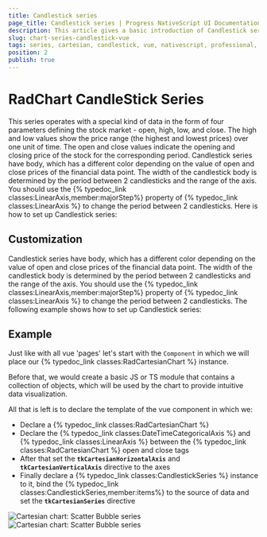 ```yaml
---
title: Candlestick series
page_title: Candlestick series | Progress NativeScript UI Documentation
description: This article gives a basic introduction of Candlestick series and continues with a sample scenario of how Candlestick series are used.
slug: chart-series-candlestick-vue
tags: series, cartesian, candlestick, vue, nativescript, professional, ui
position: 2
publish: true
---
```


# RadChart CandleStick Series
 This series operates with a special kind of data in the form of four parameters defining the stock market - open, high, low, and close. The high and low values show the price range (the highest and lowest prices) over one unit of time. The open and close values indicate the opening and closing price of the stock for the corresponding period. Candlestick series have body, which has a different color depending on the value of open and close prices of the financial data point. The width of the candlestick body is determined by the period between 2 candlesticks and the range of the axis. You should use the {% typedoc_link classes:LinearAxis,member:majorStep%} property of {% typedoc_link classes:LinearAxis %} to change the period between 2 candlesticks. Here is how to set up Candlestick series:

## Customization

Candlestick series have body, which has a different color depending on the value of open and close prices of the financial data point. The width of the candlestick body is determined by the period between 2 candlesticks and the range of the axis. You should use the {% typedoc_link classes:LinearAxis,member:majorStep%} property of {% typedoc_link classes:LinearAxis %} to change the period between 2 candlesticks. The following example shows how to set up Candlestick series:


## Example
Just like with all vue 'pages' let's start with the `Component` in which we will place our {% typedoc_link classes:RadCartesianChart %} instance.

Before that, we would create a basic JS or TS module that contains a collection of objects, which will be used by the chart to provide intuitive data visualization.

<snippet id='chart-get-financial-data'/>

All that is left is to declare the template of the vue component in which we:

- Declare a {% typedoc_link classes:RadCartesianChart %}
- Declare the {% typedoc_link classes:DateTimeCategoricalAxis %} and {% typedoc_link classes:LinearAxis %} between the {% typedoc_link classes:RadCartesianChart %} open and close tags
- After that set the **`tkCartesianHorizontalAxis`** and **`tkCartesianVerticalAxis`** directive to the axes
- Finally declare a {% typedoc_link classes:CandlestickSeries %} instance to it, bind the {% typedoc_link classes:CandlestickSeries,member:items%} to the source of data and set the **`tkCartesianSeries`** directive

<snippet id='chart-candlestick-vue'/>

![Cartesian chart: Scatter Bubble series](../../../../../ui/img/ns_ui/candlestick_series_android.png " Scatter Bubble series on Android.") ![Cartesian chart: Scatter Bubble series](../../../../../ui/img/ns_ui/candlestick_series_ios.png "Scatter Bubble series on iOS.")
